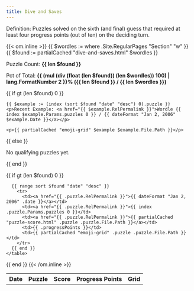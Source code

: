 ```yaml
---
title: Dive and Saves
---
```


Definition: Puzzles solved on the sixth (and final) guess that required at least four progress points (out of ten) on the deciding turn.

{{< om.inline >}}
  {{ $wordles := where .Site.RegularPages "Section" "w" }}
  {{ $found := partialCached "dive-and-saves.html" $wordles }}

  <p>Puzzle Count: <strong>{{ len $found }}</strong></p>
  <p>Pct of Total: <strong>{{ (mul (div (float (len $found)) (len $wordles)) 100)  | lang.FormatNumber 2 }}% ({{ len $found }} / {{ len $wordles }})</strong></p>

  {{ if gt (len $found) 0 }}

    {{ $example := (index (sort $found "date" "desc") 0).puzzle }}
    <p>Recent Example: <a href="{{ $example.RelPermalink }}">Wordle {{ index $example.Params.puzzles 0 }} / {{ dateFormat "Jan 2, 2006" $example.Date }}</a></p>

    <p>{{ partialCached "emoji-grid" $example $example.File.Path }}</p>
  {{ else }}
    <p>No qualifying puzzles yet.</p>
  {{ end }}

  {{ if gt (len $found) 0 }}
    <table>
      <tr>
        <th>Date</th>
        <th>Puzzle</th>
        <th>Score</th>
        <th>Progress Points</th>
        <th>Grid</th>
      </tr>

      {{ range sort $found "date" "desc" }}
        <tr>
          <td><a href="{{ .puzzle.RelPermalink }}">{{ dateFormat "Jan 2, 2006" .date }}</a></td>
          <td><a href="{{ .puzzle.RelPermalink }}">{{ index .puzzle.Params.puzzles 0 }}</td>
          <td><a href="{{ .puzzle.RelPermalink }}">{{ partialCached "puzzle-score.html" .puzzle .puzzle.File.Path }}</a></td>
          <td>{{ .progressPoints }}</td>
          <td>{{ partialCached "emoji-grid" .puzzle .puzzle.File.Path }}</td>
        </tr>
      {{ end }}
    </table>
  {{ end }}
{{< /om.inline >}}
